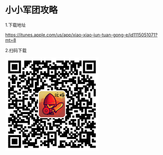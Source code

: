 # 小小军团攻略

1.下载地址

https://itunes.apple.com/us/app/xiao-xiao-jun-tuan-gong-e/id1115051071?mt=8

2.扫码下载

<img src="litt.png" />

